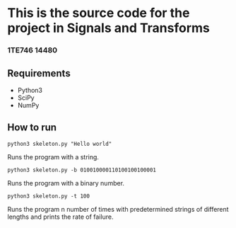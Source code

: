 # This is the source code for the project in Signals and Transforms
### 1TE746 14480

## Requirements
* Python3
* SciPy
* NumPy

## How to run
`python3 skeleton.py "Hello world"`

Runs the program with a string.

`python3 skeleton.py -b 010010000110100100100001`

Runs the program with a binary number.

`python3 skeleton.py -t 100`

Runs the program n number of times with predetermined strings of different lengths and prints the rate of failure.
